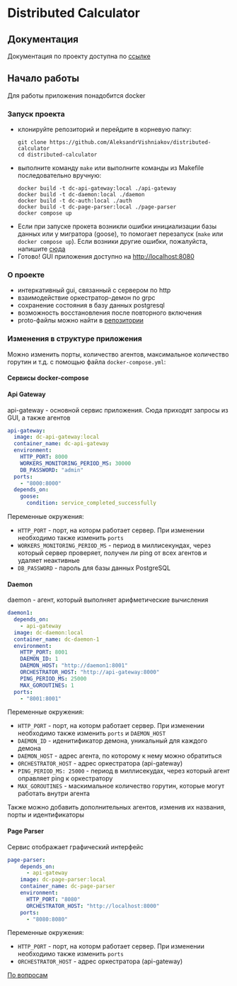# Distributed Calculator
## Документация
Документация по проекту доступна по [ссылке](https://aleksandrvishniakov.github.io/distributed-calculator/project-overview.html)
## Начало работы
Для работы приложения понадобится docker

### Запуск проекта
* клонируйте репозиторий и перейдите в корневую папку:
    ```
  git clone https://github.com/AleksandrVishniakov/distributed-calculator
  cd distributed-calculator
  ```
* выполните команду ```make``` или выполните команды из Makefile последовательно вручную:
    ```
  docker build -t dc-api-gateway:local ./api-gateway
  docker build -t dc-daemon:local ./daemon
  docker build -t dc-auth:local ./auth
  docker build -t dc-page-parser:local ./page-parser
  docker compose up
  ```
* Если при запуске прокета возникли ошибки инициализации базы данных или у мигратора (goose), то помогает перезапуск (`make` или `docker compose up`). Если возники другие ошибки, пожалуйста, напишите [сюда](https://t.me/landowner7)
* Готово! GUI приложения доступно на [http://localhost:8080](http://localhost:8080)

### О проекте
- интеркативный gui, связанный с сервером по http
- взаимодействие оркестратор-демон по grpc
- сохранение состояния в базу данных postgresql
- возможность восстановления после повторного включения
- proto-файлы можно найти в [репозитории](https://github.com/AleksandrVishniakov/dc-protos)

### Изменения в структуре приложения
Можно изменить порты, количество агентов, максимальное количество горутин и т.д. с помощью файла ```docker-compose.yml```:
#### Сервисы docker-compose
#### Api Gateway
api-gateway - основной сервис приложения. Сюда приходят запросы из GUI, а также агентов
  ```yaml
  api-gateway:
    image: dc-api-gateway:local
    container_name: dc-api-gateway
    environment:
      HTTP_PORT: 8000
      WORKERS_MONITORING_PERIOD_MS: 30000
      DB_PASSWORD: "admin"
    ports:
      - "8000:8000"
    depends_on:
      goose:
        condition: service_completed_successfully
  ```
  Переменные окружения:
  * `HTTP_PORT` - порт, на которм работает сервер. При изменении необходимо также изменить ```ports```
  * `WORKERS_MONITORING_PERIOD_MS` - период в миллисекундах, через который сервер проверяет, получен ли ping от всех агентов и удаляет неактивные
  * `DB_PASSWORD` - пароль для базы данных PostgreSQL

#### Daemon
daemon - агент, который выполняет арифметические вычисления
  ```yaml
  daemon1:
    depends_on:
      - api-gateway
    image: dc-daemon:local
    container_name: dc-daemon-1
    environment:
      HTTP_PORT: 8001
      DAEMON_ID: 1
      DAEMON_HOST: "http://daemon1:8001" 
      ORCHESTRATOR_HOST: "http://api-gateway:8000"
      PING_PERIOD_MS: 25000
      MAX_GOROUTINES: 1
    ports:
      - "8001:8001"
  ```
Переменные окружения:
* `HTTP_PORT` - порт, на которм работает сервер. При изменении необходимо также изменить ```ports``` и ```DAEMON_HOST```
* `DAEMON_ID` - иденитификатор демона, уникальный для каждого демона
* `DAEMON_HOST` - адрес агента, по которому к нему можно обратиться
* `ORCHESTRATOR_HOST` - адрес оркестратора (api-gateway)
* `PING_PERIOD_MS: 25000` - период в миллисекудах, через который агент оправляет ping к оркестратору
* `MAX_GOROUTINES` - маскимальное количество горутин, которые могут работать внутри агента


Также можно добавить дополнительных агентов, изменив их названия, порты и идентификаторы

#### Page Parser
Сервис отображает графический интерфейс
```yaml
page-parser:
    depends_on:
      - api-gateway
    image: dc-page-parser:local
    container_name: dc-page-parser
    environment:
      HTTP_PORT: "8080"
      ORCHESTRATOR_HOST: "http://localhost:8000"
    ports:
      - "8080:8080"
```
Переменные окружения:
* `HTTP_PORT` - порт, на которм работает сервер. При изменении необходимо также изменить ```ports```
* `ORCHESTRATOR_HOST` - адрес оркестратора (api-gateway)

[По вопросам](https://t.me/landowner7)
